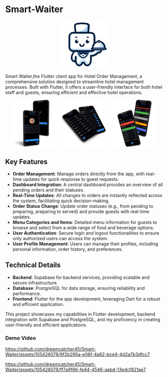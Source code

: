 # Smart-Waiter

<p align="center">
 <img src="logo.png" alt="Smart-Waiter Logo" width="150" height="150">
</p>


Smart Waiter,the Flutter client app for Hotel Order Management, a comprehensive solution designed to streamline hotel management processes. Built with Flutter, it offers a user-friendly interface for both hotel staff and guests, ensuring efficient and effective hotel operations.

<p align="center">
 <img src="Images/img1.png" width="30%" alt="Image 1"/>
 <img src="Images/img2.png" width="30%" alt="Image 2"/>
 <img src="Images/img3.png" width="30%" alt="Image 3"/>
</p>

## Key Features

- **Order Management**: Manage orders directly from the app, with real-time updates for quick response to guest requests.
- **Dashboard Integration**: A central dashboard provides an overview of all pending orders and their statuses.
- **Real-Time Updates**: All changes to orders are instantly reflected across the system, facilitating quick decision-making.
- **Order Status Change**: Update order statuses (e.g., from pending to preparing, preparing to served) and provide guests with real-time updates.
- **Menu Categories and Items**: Detailed menu information for guests to browse and select from a wide range of food and beverage options.
- **User Authentication**: Secure login and logout functionalities to ensure only authorized users can access the system.
- **User Profile Management**: Users can manage their profiles, including personal information, order history, and preferences.

## Technical Details

- **Backend**: Supabase for backend services, providing scalable and secure infrastructure.
- **Database**: PostgreSQL for data storage, ensuring reliability and performance.
- **Frontend**: Flutter for the app development, leveraging Dart for a robust and efficient application.

This project showcases my capabilities in Flutter development, backend integration with Supabase and PostgreSQL, and my proficiency in creating user-friendly and efficient applications.

### Demo Video

https://github.com/dreamcatcher45/Smart-Waiter/assets/105426078/9f2b295a-e06f-4a62-bce4-4d2a7b3dfcc7

https://github.com/dreamcatcher45/Smart-Waiter/assets/105426078/ff7a9f66-fe44-4546-aabd-13edcf821ae7
